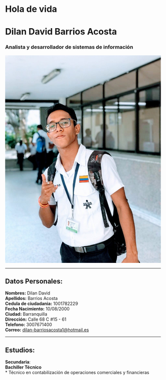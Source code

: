 # **Hola de vida**
# **Dilan David Barrios Acosta**
### Analista y desarrollador de sistemas de información
![imagen](dilan.jpg)
___
## **Datos Personales**:
**Nombres:** Dilan David <br>
**Apellidos:** Barrios Acosta <br>
**Cedula de ciudadania:** 1001782229 <br>
**Fecha Nacimiento:** 10/08/2000 <br>
**Ciudad:** Barranquilla <br>
**Dirección:** Calle 68 C #15 - 61 <br>
**Telefono:** 3007671400 <br>
**Correo:** dilan-barriosacosta1@hotmail.es <br> 
___
## **Estudios:**
**Secundaria**: <br> 
    **Bachiller Técnico** <br>
    * Técnico en contabilización de operaciones comerciales y financieras  





